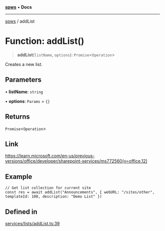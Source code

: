 [**spws**](../README.md) • **Docs**

***

[spws](../globals.md) / addList

# Function: addList()

> **addList**(`listName`, `options`): `Promise`\<`Operation`\>

Creates a new list.

## Parameters

• **listName**: `string`

• **options**: `Params` = `{}`

## Returns

`Promise`\<`Operation`\>

## Link

https://learn.microsoft.com/en-us/previous-versions/office/developer/sharepoint-services/ms772560(v=office.12)

## Example

```
// Get list collection for current site
const res = await addList("Announcements", { webURL: "/sites/other", templateId: 100, description: "Demo List" })
```

## Defined in

[services/lists/addList.ts:39](https://github.com/rlking1985/spws/blob/963fffcfd1206fadbccbd348d3836bf3d546ecfe/src/services/lists/addList.ts#L39)

